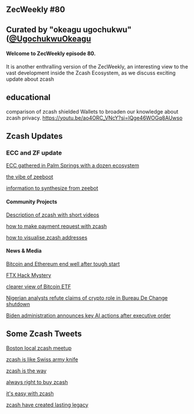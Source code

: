  ## ZecWeekly #80


Curated by "okeagu ugochukwu" ([@UgochukwuOkeagu](https://x.com/UgochukwuOkeagu?t=6vLvY-f5zcEZfj2KBC8wMQ&s=09)
---

#### Welcome to ZecWeekly episode 80.

It is another enthralling version of the ZecWeekly, an interesting view to the vast development inside the Zcash Ecosystem, as we discuss exciting update about zcash 

## educational 
comparison of zcash  shielded Wallets to broaden our knowledge about zcash privacy.
https://youtu.be/ao4ORC_VNcY?si=lQge46WOGq8AUwso


## Zcash Updates
### ECC and ZF update 
[ECC gathered in Palm Springs with a dozen ecosystem](https://forum.zcashcommunity.com/t/zeboot-ecc-community-workshops/46331/76)

[the vibe of zeeboot](https://forum.zcashcommunity.com/t/zeboot-onward/46801)

[information to synthesize from zeebot](https://forum.zcashcommunity.com/t/zeboot-ecc-community-workshops/46331/76)

#### Community Projects

[Description of zcash with short videos](https://free2z.com/free2z/zpage/the-videos-zcash-needs-today)

[how to make payment request with zcash](https://youtu.be/l5auYQIzYsQ?si=2WDTPL9TDwl6RVpv)

[how to visualise zcash addresses](https://wiki.zechub.xyz/visualizing-zcash-addresses) 

#### News & Media

[Bitcoin and Ethereum end well after tough start ](https://decrypt.co/215436/this-week-in-coins-bitcoin-ethereum-solana-strong-week) 

[FTX Hack Mystery](https://www.coindesk.com/policy/2024/02/01/ftx-hack-mystery-possibly-solved-us-charges-trio-with-theft-including-infamous-attack-on-crypto-exchange/)

[clearer view of Bitcoin ETF](https://www.coindesk.com/consensus-magazine/2024/02/02/a-bitcoin-etf-will-never-be-your-bitcoin/)

[Nigerian analysts refute claims of crypto role in Bureau De Change shutdown](https://cointelegraph.com/news/nigerian-analysts-refute-claims-of-crypto-role-in-the-capitals-bdc-shutdown)

[Biden administration announces key AI actions after executive order](https://cointelegraph.com/news/biden-administration-ai-actions-executive-order)



## Some Zcash Tweets

[Boston local zcash meetup ](https://twitter.com/BostonZcash/status/1751804943122481630?t=DE6_e036pvXtfV1L15PHFg&s=19)

[zcash is like Swiss army knife](https://twitter.com/ZecHub/status/1752723632831250645?t=dZrvEuvwWy0tTQtApTVxIw&s=19)

[zcash is the way](https://twitter.com/ZecHub/status/1751723815376126382?t=v7ToCntcEUs38Mh_sd-dpw&s=19)


[always right to buy zcash](https://twitter.com/ZACFutures/status/1753804242073035091?t=RgY3WlqB_0eRX3DaHiTxCQ&s=19)

[it's easy with zcash]( https://twitter.com/zooko/status/1753588777891623254?t=Aqx0NqSVHMSUT9PJnpB85A&s=19)

[zcash have created lasting legacy](https://twitter.com/DigitalCashNet/status/1750950234169975170?t=LafCtHFMI7XAwJiqENPXmw&s=19)
